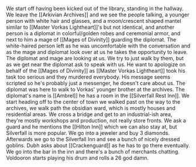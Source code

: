 We start off having been kicked out of the library, standing in the hallway.
We leave the [[Arkivian Archives]] and we see the people talking, a younger person with white hair and glasses, and a moon/crescent shaped mantel similar to [[Master Vorkas Lightheart]]'s but not identical, and another person is a diplomat in colorful/golden robes and ceremonial armor, and next to him a mage of [[Mages of Divinity]] guarding the diplomat. The white-haired person left as he was uncomfortable with the conversation and as the mage and diplomat look over at us he takes the opportunity to leave. The diplomat and mage are looking at us.
We try to just walk by them, but as we get near the diplomat ask to speak with us. He want to apologize on behalf of the [[Mages of Divinity]] as [[Master Vorkas Lightheart]] took his task too serious and they murdered everybody. His message seems scripted so he's probably just a messenger, he doesn't care about us. The diplomat was here to walk to Vorkas' younger brother at the archives. The diplomat's name is [[Ambrel]] he has a room in the [[Silverfall Rest Inn]].
We start heading off to the center of town we walked past on the way to the archives, we walk path the obsidian ward, which is mostly houses and residential areas. We cross a bridge and get to an industrial-ish area, they're mostly workshops and production, not really store fronts. We ask a guard and he mentions the [[Hilton Inn]] which we can also stay at, but Silverfall is more popular. 
We go into a jeweler and buy 3 diamonds. Afterwards we go to the Silverfall Inn and see a bunch of nicely dressed goblins. Dubh asks about [[Crackenguard]] as he has to go there eventually.
We go into the bar in the inn and there's a bunch of merchants chatting. Voldooron starts playing his drum and rolls a 26 god damn.